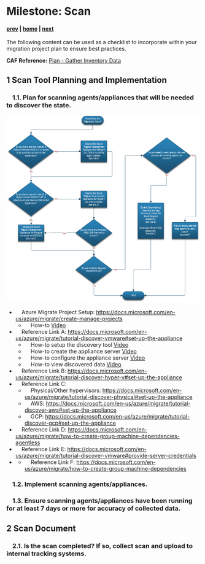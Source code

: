 # Milestone: Scan

#### [prev](./overview.md) | [home](./welcome.md)  | [next](./assess.md)

The following content can be used as a checklist to incorporate within your migration project plan to ensure best practices.

**CAF Reference:** [Plan - Gather Inventory Data ](https://docs.microsoft.com/en-us/azure/cloud-adoption-framework/digital-estate/inventory)

## **1 Scan Tool Planning and Implementation** 

### &nbsp;&nbsp;&nbsp;&nbsp;1.1\.  Plan for scanning agents/appliances that will be needed to discover the state. 
 
![Concept Diagram](https://github.com/Azure/fta-liftandshift-dcmigration/blob/main/png/scan-workflow.PNG)
- &nbsp;&nbsp;&nbsp;&nbsp;Azure Migrate Project Setup: https://docs.microsoft.com/en-us/azure/migrate/create-manage-projects
    - &nbsp;&nbsp;&nbsp;&nbsp;How-to [Video](https://github.com/azure/fta-liftandshift-dcmigration/blob/main/png/Azure%20Migrate%20Project%20Setup.mkv)
- &nbsp;&nbsp;&nbsp;&nbsp;Reference Link A: https://docs.microsoft.com/en-us/azure/migrate/tutorial-discover-vmware#set-up-the-appliance
    - &nbsp;&nbsp;&nbsp;&nbsp;How-to setup the discovery tool [Video](https://github.com/azure/fta-liftandshift-dcmigration/blob/main/png/Az%20Migrate%20Discovery%20tool%20Portal%20Setup.mp4)
    - &nbsp;&nbsp;&nbsp;&nbsp;How-to create the appliance server [Video](https://github.com/azure/fta-liftandshift-dcmigration/blob/main/png/Azure%20Migrate%20Vmware%20Appliance%20Setup.mp4)
    - &nbsp;&nbsp;&nbsp;&nbsp;How-to configure the appliance server [Video](https://github.com/azure/fta-liftandshift-dcmigration/blob/main/png/Azure%20Migrate%20Vmware%20Appliance%20Config.mp4)
    - &nbsp;&nbsp;&nbsp;&nbsp;How-to view discovered data [Video](https://github.com/azure/fta-liftandshift-dcmigration/blob/main/png/Azure%20Migrate%20Vmware%20View%20discovered%20data.mp4)
- &nbsp;&nbsp;&nbsp;&nbsp;Reference Link B: https://docs.microsoft.com/en-us/azure/migrate/tutorial-discover-hyper-v#set-up-the-appliance
- &nbsp;&nbsp;&nbsp;&nbsp;Reference Link C: 
    - &nbsp;&nbsp;&nbsp;&nbsp;Physical/Other hypervisors: https://docs.microsoft.com/en-us/azure/migrate/tutorial-discover-physical#set-up-the-appliance
    - &nbsp;&nbsp;&nbsp;&nbsp;AWS: https://docs.microsoft.com/en-us/azure/migrate/tutorial-discover-aws#set-up-the-appliance
    - &nbsp;&nbsp;&nbsp;&nbsp;GCP: https://docs.microsoft.com/en-us/azure/migrate/tutorial-discover-gcp#set-up-the-appliance
- &nbsp;&nbsp;&nbsp;&nbsp;Reference Link D: https://docs.microsoft.com/en-us/azure/migrate/how-to-create-group-machine-dependencies-agentless
- &nbsp;&nbsp;&nbsp;&nbsp;Reference Link E: https://docs.microsoft.com/en-us/azure/migrate/tutorial-discover-vmware#provide-server-credentials
- - &nbsp;&nbsp;&nbsp;&nbsp;Reference Link F: https://docs.microsoft.com/en-us/azure/migrate/how-to-create-group-machine-dependencies

### &nbsp;&nbsp;&nbsp;&nbsp;1.2\. Implement scanning agents/appliances.

### &nbsp;&nbsp;&nbsp;&nbsp;1.3\. Ensure scanning agents/appliances have been running for at least 7 days or more for accuracy of collected data.

## **2 Scan Document** 

### &nbsp;&nbsp;&nbsp;&nbsp;2.1\. Is the scan completed? If so, collect scan and upload to internal tracking systems.
